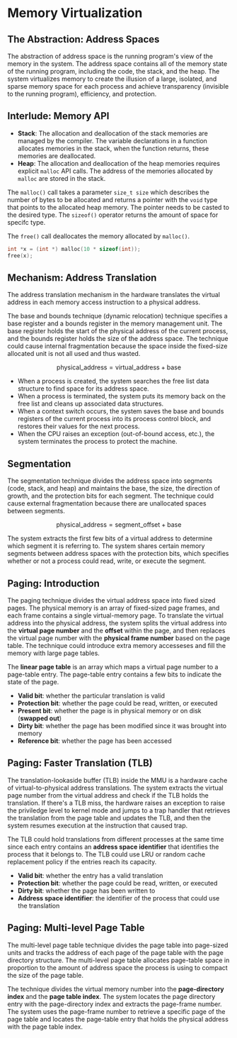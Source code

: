 # Memory Virtualization

## The Abstraction: Address Spaces

The abstraction of address space is the running program's view of the memory in the system. The address space contains all of the memory state of the running program, including the code, the stack, and the heap. The system virtualizes memory to create the illusion of a large, isolated, and sparse memory space for each process and achieve transparency (invisible to the running program), efficiency, and protection.

## Interlude: Memory API

- **Stack**: The allocation and deallocation of the stack memories are managed by the compiler. The variable declarations in a function allocates memories in the stack, when the function returns, these memories are deallocated.
- **Heap**: The allocation and deallocation of the heap memories requires explicit `malloc` API calls. The address of the memories allocated by `malloc` are stored in the stack.

The `malloc()` call takes a parameter `size_t size` which describes the number of bytes to be allocated and returns a pointer with the `void` type that points to the allocated heap memory. The pointer needs to be casted to the desired type. The `sizeof()` operator returns the amount of space for specifc type.

The `free()` call deallocates the memory allocated by `malloc()`.

```c
int *x = (int *) malloc(10 * sizeof(int));
free(x);
```

## Mechanism: Address Translation

The address translation mechanism in the hardware translates the virtual address in each memory access instruction to a physical address.

The base and bounds technique (dynamic relocation) technique specifies a base register and a bounds register in the memory management unit. The base register holds the start of the physical address of the current process, and the bounds register holds the size of the address space. The technique could cause internal fragmentation because the space inside the fixed-size allocated unit is not all used and thus wasted.

$$\text{physical\_address} = \text{virtual\_address} + \text{base}$$

- When a process is created, the system searches the free list data structure to find space for its address space.
- When a process is terminated, the system puts its memory back on the free list and cleans up associated data structures.
- When a context switch occurs, the system saves the base and bounds registers of the current process into its process control block, and restores their values for the next process.
- When the CPU raises an exception (out-of-bound access, etc.), the system terminates the process to protect the machine.

## Segmentation

The segmentation technique divides the address space into segments (code, stack, and heap) and maintains the base, the size, the direction of growth, and the protection bits for each segment. The technique could cause external fragmentation because there are unallocated spaces between segments.

$$\text{physical\_address} = \text{segment\_offset} + \text{base}$$

The system extracts the first few bits of a virtual address to determine which segment it is referring to. The system shares certain memory segments between address spaces with the protection bits, which specifies whether or not a process could read, write, or execute the segment.

## Paging: Introduction

The paging technique divides the virtual address space into fixed sized pages. The physical memory is an array of fixed-sized page frames, and each frame contains a single virtual-memory page. To translate the virtual address into the physical address, the system splits the virtual address into the **virtual page number** and the **offset** within the page, and then replaces the virtual page number with the **physical frame number** based on the page table. The technique could introduce extra memory accesseses and fill the memory with large page tables.

The **linear page table** is an array which maps a virtual page number to a page-table entry. The page-table entry contains a few bits to indicate the state of the page.

- **Valid bit**: whether the particular translation is valid
- **Protection bit**: whether the page could be read, written, or executed
- **Present bit**: whether the page is in physical memory or on disk (**swapped out**)
- **Dirty bit**: whether the page has been modified since it was brought into memory
- **Reference bit**: whether the page has been accessed

## Paging: Faster Translation (TLB)

The translation-lookaside buffer (TLB) inside the MMU is a hardware cache of virtual-to-physical address translations. The system extracts the virtual page number from the virtual address and check if the TLB holds the translation. If there's a TLB miss, the hardware raises an exception to raise the priviledge level to kernel mode and jumps to a trap handler that retrieves the translation from the page table and updates the TLB, and then the system resumes execution at the instruction that caused trap.

The TLB could hold translations from different processes at the same time since each entry contains an **address space identifier** that identifies the process that it belongs to. The TLB could use LRU or random cache replacement policy if the entries reach its capacity.

- **Valid bit**: whether the entry has a valid translation
- **Protection bit**: whether the page could be read, written, or executed
- **Dirty bit**: whether the page has been written to
- **Address space identifier**: the identifier of the process that could use the translation

## Paging: Multi-level Page Table

The multi-level page table technique divides the page table into page-sized units and tracks the address of each page of the page table with the page directory structure. The multi-level page table allocates page-table space in proportion to the amount of address space the process is using to compact the size of the page table.

The technique divides the virtual memory number into the **page-directory index** and the **page table index**. The system locates the page directory entry with the page-directory index and extracts the page-frame number. The system uses the page-frame number to retrieve a specific page of the page table and locates the page-table entry that holds the physical address with the page table index.
